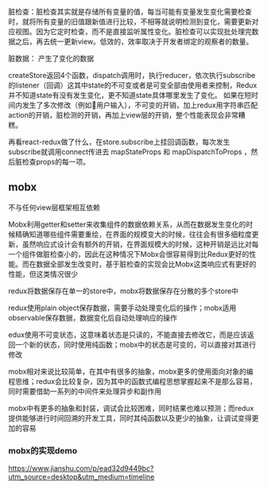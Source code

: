 脏检查：脏检查其实就是存储所有变量的值，每当可能有变量发生变化需要检查时，就将所有变量的旧值跟新值进行比较，不相等就说明检测到变化，需要更新对应视图。因为它定时检查，而不是直接监听属性变化。脏检查可以实现批处理完数据之后，再去统一更新view。低效的，效率取决于开发者绑定的观察者的数量。

脏数据： 产生了变化的数据 

createStore返回4个函数，dispatch调用时，执行reducer，依次执行subscribe的listener（回调）这其中state的不可变或者是可变全部由使用者来控制，Redux并不知道state有没有发生变化，更不知道state具体哪里发生了变化。 如果在短时间内发生了多次修改（例如用户输入），不可变的开销，加上redux用字符串匹配action的开销，脏检测的开销，再加上view层的开销，整个性能表现会非常糟糕。

再看react-redux做了什么，在store.subscribe上挂回调函数，每次发生subscribe就调用connect传进去 mapStateProps  和  mapDispatchToProps ，然后脏检查props的每一项。

## mobx  
不与任何view层框架相互依赖





Mobx利用getter和setter来收集组件的数据依赖关系，从而在数据发生变化的时候精确知道哪些组件需要重绘，在界面的规模变大的时候，往往会有很多细粒度更新，虽然响应式设计会有额外的开销，在界面规模大的时候，这种开销是远比对每一个组件做脏检查小的，因此在这种情况下Mobx会很容易得到比Redux更好的性能。而在数据全部发生改变时，基于脏检查的实现会比Mobx这类响应式有更好的性能，但这类情况很少  


redux将数据保存在单⼀的store中，mobx将数据保存在分散的多个store中 

redux使⽤plain object保存数据，需要⼿动处理变化后的操作；mobx适⽤observable保存数据，数据变化后⾃动处理响应的操作 


edux使⽤不可变状态，这意味着状态是只读的，不能直接去修改它，⽽是应该返回⼀个新的状态，同时使⽤纯函数；mobx中的状态是可变的，可以直接对其进⾏修改 


mobx相对来说⽐较简单，在其中有很多的抽象，mobx更多的使⽤⾯向对象的编程思维；redux会⽐较复杂，因为其中的函数式编程思想掌握起来不是那么容易，同时需要借助⼀系列的中间件来处理异步和副作⽤


mobx中有更多的抽象和封装，调试会⽐较困难，同时结果也难以预测；⽽redux提供能够进⾏时间回溯的开发⼯具，同时其纯函数以及更少的抽象，让调试变得更加的容易 

### mobx的实现demo
https://www.jianshu.com/p/ead32d9449bc?utm_source=desktop&utm_medium=timeline
